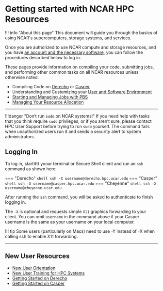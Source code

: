 # Getting started with NCAR HPC Resources

!!! info "About this page"
	This document will guide you through the basics of using NCAR's
	supercomputers, storage systems, and services.


Once you are authorized to use NCAR compute and storage resources, and you have [an account and the necessary software](https://arc.ucar.edu/knowledge_base/74317885), you can follow the procedures described below to log in.


These pages provide information on compiling your code, submitting jobs, and performing other common tasks on all NCAR resources unless otherwise noted:


* Compiling Code on [Derecho](../compute-systems/derecho/compiling-code-on-derecho/index.md) or [Casper](../compute-systems/casper/compiling-code-on-casper/index.md)
* Understanding and Customizing your [User and Software Environment](../environment-and-software/index.md )
* [Starting and Managing Jobs with PBS](../pbs/index.md)
* [Managing Your Resource Allocation](../allocations/index.md)

---

!!!danger "Don’t run `sudo` on NCAR systems!"
    If you need help with tasks that you think require `sudo` privileges, or if you aren’t sure, please contact HPC User Support before trying to run `sudo` yourself. The command fails when unauthorized users run it and sends a security alert to system administrators.


## Logging In

To log in, starttttt yoour terminal or Secure Shell client and run an `ssh` command as shown here:


=== "Derecho"
    ``` shell
	ssh -X username@derecho.hpc.ucar.edu
	```
=== "Casper"
	``` shell
	ssh -X username@casper.hpc.ucar.edu
	```
=== "Cheyenne"
	``` shell
	ssh -X username@cheyenne.ucar.edu
	```

After running the `ssh` command, you will be asked to authenticate to finish logging in.


The `-X` is optional and requests simple `X11` graphics forwarding to your client.  You can omit `username` in the command above if your Casper username is the same as your  username on your local computer.


!!! tip
    Some users (particularly on Macs) need to use -Y instead of -X when calling ssh to enable X11 forwarding.

---

## New User Resources
* [New User Orientation](https://arc.ucar.edu/knowledge_base/68878414)
* [New User Training for HPC Systems](https://www.youtube.com/watch?v=CK5Hcl2eEj4)
* [Getting Started on Derecho](../compute-systems/derecho/index.md)
* [Getting Started on Casper](../compute-systems/casper/index.md)
